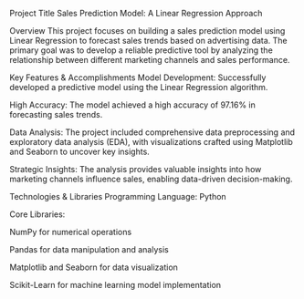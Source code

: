 Project Title
Sales Prediction Model: A Linear Regression Approach

Overview
This project focuses on building a sales prediction model using Linear Regression to forecast sales trends based on advertising data. The primary goal was to develop a reliable predictive tool by analyzing the relationship between different marketing channels and sales performance.

Key Features & Accomplishments
Model Development: Successfully developed a predictive model using the Linear Regression algorithm.

High Accuracy: The model achieved a high accuracy of 97.16% in forecasting sales trends.

Data Analysis: The project included comprehensive data preprocessing and exploratory data analysis (EDA), with visualizations crafted using Matplotlib and Seaborn to uncover key insights.

Strategic Insights: The analysis provides valuable insights into how marketing channels influence sales, enabling data-driven decision-making.

Technologies & Libraries
Programming Language: Python

Core Libraries:

NumPy for numerical operations

Pandas for data manipulation and analysis

Matplotlib and Seaborn for data visualization

Scikit-Learn for machine learning model implementation
